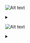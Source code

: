 ![Alt text](https://g.gravizo.com/source/svg/c1?https%3A%2F%2Fraw.githubusercontent.com%2FGreyWayfarer%2FNewRep%2Fmaster%2FREADME.md)
<details> 
<summary></summary>
c1
  digraph G {
    S -> B [label="space"];
    END -> A [label="A-Z, a-z, 0-9"];
    END -> B [label="space"];
    B -> A [label="A-Z, a-z, 0-9"]; 
    A -> S [label="A-Z, a-z, _"];
    A -> A [label="A-Z, a-z, 0-9"];
  }
c1
</details>

![Alt text](https://g.gravizo.com/source/svg/c2?https%3A%2F%2Fraw.githubusercontent.com%2FGreyWayfarer%2FNewRep%2Fmaster%2FREADME.md)
<details> 
<summary></summary>
c2
  digraph S {
    END -> S [label="0-9"];
    A -> S [label="1-9"];
    B -> S [label="0, 1-9"];
    END -> H [label="space"];
    END -> C [label="0-9"];
    END -> E [label="-[1-9], 1-9"];
    END -> F [label="0-9"];
    END -> A [label="0-9"];
    END -> G [label="F, f, L, l"];
    S -> H [label="space"];
    H -> G [label="F, f, L, l"];
    G -> E [label="-[1-9], 1-9"];
    G -> F [label="0-9"];
    E -> D [label="e, E"];
    F -> F [label="0-9"];
    F -> E [label="-[1-9], 1-9"];
    A -> A [label="0-9"];
    B -> A [label="0-9"];
    C -> B [label="."];
    C -> C [label="0-9"];
    D -> B [label="."];
    D -> C [label="0-9"];
  }
c2
</details>
